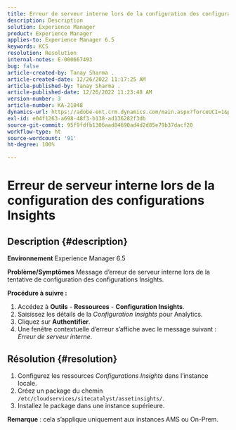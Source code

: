 ```yaml
---
title: Erreur de serveur interne lors de la configuration des configurations Insights
description: Description
solution: Experience Manager
product: Experience Manager
applies-to: Experience Manager 6.5
keywords: KCS
resolution: Resolution
internal-notes: E-000667493
bug: false
article-created-by: Tanay Sharma .
article-created-date: 12/26/2022 11:17:25 AM
article-published-by: Tanay Sharma .
article-published-date: 12/26/2022 11:23:48 AM
version-number: 3
article-number: KA-21048
dynamics-url: https://adobe-ent.crm.dynamics.com/main.aspx?forceUCI=1&pagetype=entityrecord&etn=knowledgearticle&id=fa82b0dd-0e85-ed11-81ac-6045bd006239
exl-id: e04f1263-a698-48f3-b138-ad136282f3db
source-git-commit: 95f9fdfb1306aad84690ad4d2d85e79b37dacf20
workflow-type: ht
source-wordcount: '91'
ht-degree: 100%

---
```


# Erreur de serveur interne lors de la configuration des configurations Insights

## Description {#description}

<b>Environnement</b>
Experience Manager 6.5


<b>Problème/Symptômes</b>
Message d’erreur de serveur interne lors de la tentative de configuration des configurations Insights.

<b>Procédure à suivre :</b>

1. Accédez à <b>Outils</b> - <b>Ressources</b> - <b>Configuration Insights</b>.
2. Saisissez les détails de la *Configuration Insights* pour Analytics.
3. Cliquez sur <b>Authentifier</b>.
4. Une fenêtre contextuelle d’erreur s’affiche avec le message suivant : *Erreur de serveur interne*.



## Résolution {#resolution}


1. Configurez les ressources *Configurations Insights* dans l’instance locale.
2. Créez un package du chemin `/etc/cloudservices/sitecatalyst/assetinsights/`.
3. Installez le package dans une instance supérieure.


<b>Remarque</b> : cela s’applique uniquement aux instances AMS ou On-Prem.
